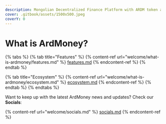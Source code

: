 ```yaml
---
description: Mongolian Decentralized Finance Platform with ARDM token as governance
cover: .gitbook/assets/1500x500.jpeg
coverY: 0
---
```


# What is ArdMoney?

{% tabs %}
{% tab title="Features" %}
{% content-ref url="welcome/what-is-ardmoney/features.md" %}
[features.md](welcome/what-is-ardmoney/features.md)
{% endcontent-ref %}
{% endtab %}

{% tab title="Ecosystem" %}
{% content-ref url="welcome/what-is-ardmoney/ecosystem.md" %}
[ecosystem.md](welcome/what-is-ardmoney/ecosystem.md)
{% endcontent-ref %}
{% endtab %}
{% endtabs %}





Want to keep up with the latest ArdMoney news and updates? Check our **Socials**:

{% content-ref url="welcome/socials.md" %}
[socials.md](welcome/socials.md)
{% endcontent-ref %}
